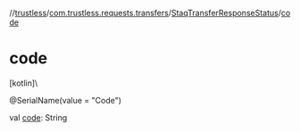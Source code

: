 //[trustless](../../../index.md)/[com.trustless.requests.transfers](../index.md)/[StaqTransferResponseStatus](index.md)/[code](code.md)

# code

[kotlin]\

@SerialName(value = &quot;Code&quot;)

val [code](code.md): String
